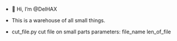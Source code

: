 - 👋 Hi, I’m @DelHAX
- This is a warehouse of all small things.

- cut_file.py cut file on small parts parameters: 
file_name
len_of_file 

